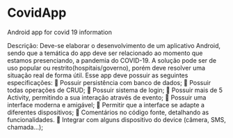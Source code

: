 # CovidApp
Android app for covid 19 information

Descrição:
Deve-se elaborar o desenvolvimento de um aplicativo Android, sendo que a temática do app deve ser
relacionado ao momento que estamos presenciando, a pandemia do COVID-19.
A solução pode ser de uso popular ou restrito(hospitais/governo), porém deve resolver uma situação real de
forma útil.
Esse app deve possuir as seguintes especificações:
 Possuir persistência com banco de dados;
 Possuir todas operações de CRUD;
 Possuir sistema de login;
 Possuir mais de 5 Activity, permitindo a sua interação através de evento;
 Possuir uma interface moderna e amigável;
 Permitir que a interface se adapte a diferentes dispositivos;
 Comentários no código fonte, detalhando as funcionalidades.
 Integrar com alguns dispositivo do device (câmera, SMS, chamada...);
